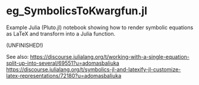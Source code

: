 # eg_SymbolicsToKwargfun.jl
Example Julia (Pluto.jl) notebook showing how to render symbolic equations as LaTeX and transform into a Julia function.

(UNFINISHED!)

See also:
https://discourse.julialang.org/t/working-with-a-single-equation-split-up-into-several/69551?u=adomasbaliuka
https://discourse.julialang.org/t/symbolics-jl-and-latexify-jl-customize-latex-representations/72180?u=adomasbaliuka

